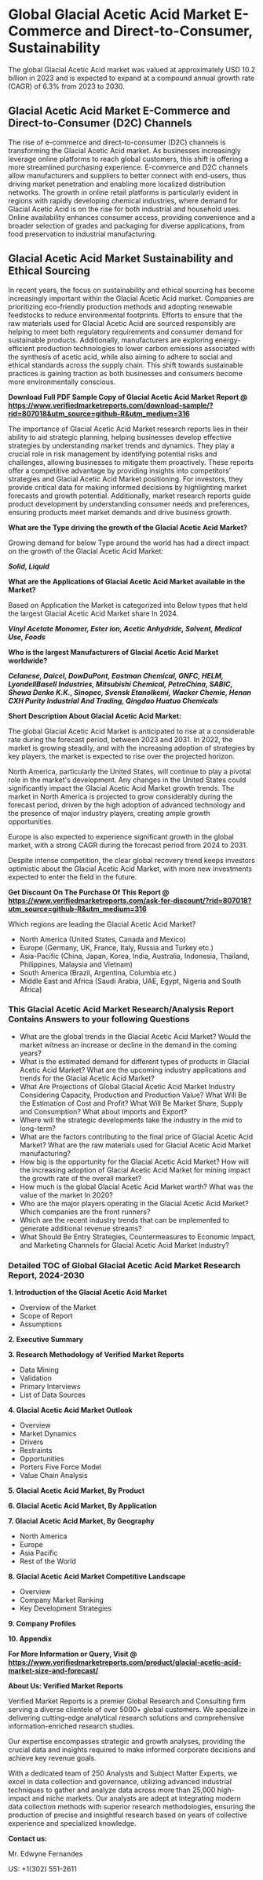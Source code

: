<h1>Global Glacial Acetic Acid Market E-Commerce and Direct-to-Consumer, Sustainability</h1><p class=""><p>The global Glacial Acetic Acid market was valued at approximately USD 10.2 billion in 2023 and is expected to expand at a compound annual growth rate (CAGR) of 6.3% from 2023 to 2030.</p><h2>Glacial Acetic Acid Market E-Commerce and Direct-to-Consumer (D2C) Channels</h2><p>The rise of e-commerce and direct-to-consumer (D2C) channels is transforming the Glacial Acetic Acid market. As businesses increasingly leverage online platforms to reach global customers, this shift is offering a more streamlined purchasing experience. E-commerce and D2C channels allow manufacturers and suppliers to better connect with end-users, thus driving market penetration and enabling more localized distribution networks. The growth in online retail platforms is particularly evident in regions with rapidly developing chemical industries, where demand for Glacial Acetic Acid is on the rise for both industrial and household uses. Online availability enhances consumer access, providing convenience and a broader selection of grades and packaging for diverse applications, from food preservation to industrial manufacturing.<h2>Glacial Acetic Acid Market Sustainability and Ethical Sourcing</h2><p>In recent years, the focus on sustainability and ethical sourcing has become increasingly important within the Glacial Acetic Acid market. Companies are prioritizing eco-friendly production methods and adopting renewable feedstocks to reduce environmental footprints. Efforts to ensure that the raw materials used for Glacial Acetic Acid are sourced responsibly are helping to meet both regulatory requirements and consumer demand for sustainable products. Additionally, manufacturers are exploring energy-efficient production technologies to lower carbon emissions associated with the synthesis of acetic acid, while also aiming to adhere to social and ethical standards across the supply chain. This shift towards sustainable practices is gaining traction as both businesses and consumers become more environmentally conscious.</p><p class=""><strong>Download Full PDF Sample Copy of Glacial Acetic Acid Market Report @ <a href="https://www.verifiedmarketreports.com/download-sample/?rid=807018&utm_source=github-R&utm_medium=316" target="_blank">https://www.verifiedmarketreports.com/download-sample/?rid=807018&utm_source=github-R&utm_medium=316</a></strong></p><p>The importance of&nbsp;Glacial Acetic Acid Market research reports lies in their ability to aid strategic planning, helping businesses develop effective strategies by understanding market trends and dynamics. They play a crucial role in risk management by identifying potential risks and challenges, allowing businesses to mitigate them proactively. These reports offer a competitive advantage by providing insights into competitors' strategies and Glacial Acetic Acid Market positioning. For investors, they provide critical data for making informed decisions by highlighting market forecasts and growth potential. Additionally, market research reports guide product development by understanding consumer needs and preferences, ensuring products meet market demands and drive business growth.</p><p><strong>What are the&nbsp;Type driving the growth of the Glacial Acetic Acid Market?</strong></p><p id="" class="">Growing demand for below Type around the world has had a direct impact on the growth of the Glacial Acetic Acid Market:</p><p class=""><em><strong>Solid, Liquid</strong></em></p><p class=""><strong>What are the&nbsp;Applications&nbsp;of Glacial Acetic Acid Market available in the Market?</strong></p><p id="" class="">Based on Application the Market is categorized into Below types that held the largest Glacial Acetic Acid Market share In 2024.</p><p class=""><em><strong>Vinyl Acetate Monomer, Ester ion, Acetic Anhydride, Solvent, Medical Use, Foods</strong></em></p><p class=""><strong>Who is the largest Manufacturers of Glacial Acetic Acid Market worldwide?</strong></p><p><em><strong>Celanese, Daicel, DowDuPont, Eastman Chemical, GNFC, HELM, LyondellBasell Industries, Mitsubishi Chemical, PetroChina, SABIC, Showa Denko K.K., Sinopec, Svensk Etanolkemi, Wacker Chemie, Henan CXH Purity Industrial And Trading, Qingdao Huatuo Chemicals</strong></em></p><p id="" class=""><strong>Short Description About Glacial Acetic Acid Market:</strong></p><p>The global Glacial Acetic Acid Market is anticipated to rise at a considerable rate during the forecast period, between 2023 and 2031. In 2022, the market is growing steadily, and with the increasing adoption of strategies by key players, the market is expected to rise over the projected horizon.</p><p>North America, particularly the United States, will continue to play a pivotal role in the market's development. Any changes in the United States could significantly impact the Glacial Acetic Acid Market growth trends. The market in North America is projected to grow considerably during the forecast period, driven by the high adoption of advanced technology and the presence of major industry players, creating ample growth opportunities.</p><p>Europe is also expected to experience significant growth in the global market, with a strong CAGR during the forecast period from 2024 to 2031.</p><p>Despite intense competition, the clear global recovery trend keeps investors optimistic about the Glacial Acetic Acid Market, with more new investments expected to enter the field in the future.</p><p id="" class=""><strong>Get Discount On The Purchase Of This Report @ <a href="https://www.verifiedmarketreports.com/ask-for-discount/?rid=807018?utm_source=github-R&utm_medium=316" target="_blank">https://www.verifiedmarketreports.com/ask-for-discount/?rid=807018?utm_source=github-R&utm_medium=316</a></strong></p><p class="">Which regions are leading the Glacial Acetic Acid Market?</p><ul><li>North America (United States, Canada and Mexico)</li><li>Europe (Germany, UK, France, Italy, Russia and Turkey etc.)</li><li>Asia-Pacific (China, Japan, Korea, India, Australia, Indonesia, Thailand, Philippines, Malaysia and Vietnam)</li><li>South America (Brazil, Argentina, Columbia etc.)</li><li>Middle East and Africa (Saudi Arabia, UAE, Egypt, Nigeria and South Africa)</li></ul><h3 id="" class="">This Glacial Acetic Acid Market Research/Analysis Report Contains Answers to your following Questions</h3><ul><li>What are the global trends in the Glacial Acetic Acid Market? Would the market witness an increase or decline in the demand in the coming years?</li><li>What is the estimated demand for different types of products in Glacial Acetic Acid Market? What are the upcoming industry applications and trends for the Glacial Acetic Acid Market?</li><li>What Are Projections of Global Glacial Acetic Acid Market Industry Considering Capacity, Production and Production Value? What Will Be the Estimation of Cost and Profit? What Will Be Market Share, Supply and Consumption? What about imports and Export?</li><li>Where will the strategic developments take the industry in the mid to long-term?</li><li>What are the factors contributing to the final price of Glacial Acetic Acid Market? What are the raw materials used for Glacial Acetic Acid Market manufacturing?</li><li>How big is the opportunity for the Glacial Acetic Acid Market? How will the increasing adoption of Glacial Acetic Acid Market for mining impact the growth rate of the overall market?</li><li>How much is the global Glacial Acetic Acid Market worth? What was the value of the market In 2020?</li><li>Who are the major players operating in the Glacial Acetic Acid Market? Which companies are the front runners?</li><li>Which are the recent industry trends that can be implemented to generate additional revenue streams?</li><li>What Should Be Entry Strategies, Countermeasures to Economic Impact, and Marketing Channels for Glacial Acetic Acid Market Industry?</li></ul><h3 id="" class="">Detailed TOC of Global Glacial Acetic Acid Market Research Report, 2024-2030</h3><p id="" class=""><strong>1. Introduction of the Glacial Acetic Acid Market</strong></p><ul><li>Overview of the Market</li><li>Scope of Report</li><li>Assumptions</li></ul><p id="" class=""><strong>2. Executive Summary</strong></p><p id="" class=""><strong>3. Research Methodology of Verified Market Reports</strong></p><ul><li>Data Mining</li><li>Validation</li><li>Primary Interviews</li><li>List of Data Sources</li></ul><p id="" class=""><strong>4. Glacial Acetic Acid Market Outlook</strong></p><ul><li>Overview</li><li>Market Dynamics</li><li>Drivers</li><li>Restraints</li><li>Opportunities</li><li>Porters Five Force Model</li><li>Value Chain Analysis</li></ul><p id="" class=""><strong>5. Glacial Acetic Acid Market, By Product</strong></p><p id="" class=""><strong>6. Glacial Acetic Acid Market, By Application</strong></p><p id="" class=""><strong>7. Glacial Acetic Acid Market, By Geography</strong></p><ul><li>North America</li><li>Europe</li><li>Asia Pacific</li><li>Rest of the World</li></ul><p id="" class=""><strong>8. Glacial Acetic Acid Market Competitive Landscape</strong></p><ul><li>Overview</li><li>Company Market Ranking</li><li>Key Development Strategies</li></ul><p id="" class=""><strong>9. Company Profiles</strong></p><p id="" class=""><strong>10. Appendix</strong></p><p id="" class=""><strong>For More Information or Query, Visit @ <a href="https://www.verifiedmarketreports.com/product/glacial-acetic-acid-market-size-and-forecast/" target="_blank">https://www.verifiedmarketreports.com/product/glacial-acetic-acid-market-size-and-forecast/</a></strong></p><p id="" class=""><strong>About Us: Verified Market Reports</strong></p><p id="" class="">Verified Market Reports is a premier Global Research and Consulting firm serving a diverse clientele of over 5000+ global customers. We specialize in delivering cutting-edge analytical research solutions and comprehensive information-enriched research studies.</p><p id="" class="">Our expertise encompasses strategic and growth analyses, providing the crucial data and insights required to make informed corporate decisions and achieve key revenue goals.</p><p id="" class="">With a dedicated team of 250 Analysts and Subject Matter Experts, we excel in data collection and governance, utilizing advanced industrial techniques to gather and analyze data across more than 25,000 high-impact and niche markets. Our analysts are adept at integrating modern data collection methods with superior research methodologies, ensuring the production of precise and insightful research based on years of collective experience and specialized knowledge.</p><p id="" class=""><strong>Contact us:</strong></p><p id="" class="">Mr. Edwyne Fernandes</p><p id="" class="">US: +1(302) 551-2611</p>